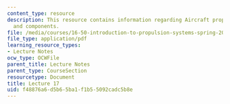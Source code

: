 ```yaml
---
content_type: resource
description: This resource contains information regarding Aircraft propulsion, configuration
  and components.
file: /media/courses/16-50-introduction-to-propulsion-systems-spring-2012/f48876a6d5b65ba1f1b55092cadc5b8e_MIT16_50S12_lec17.pdf
file_type: application/pdf
learning_resource_types:
- Lecture Notes
ocw_type: OCWFile
parent_title: Lecture Notes
parent_type: CourseSection
resourcetype: Document
title: Lecture 17
uid: f48876a6-d5b6-5ba1-f1b5-5092cadc5b8e
---
```

